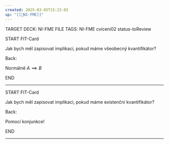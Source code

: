 ```yaml
---
created: 2025-03-05T15:22:02
up: "[[📖NI-FME]]"
---
```


TARGET DECK: NI-FME
FILE TAGS: NI-FME cviceni02 status-toReview


START
FIT-Card

Jak bych měl zapisovat implikaci, pokud máme všeobecný kvantifikátor?

Back:

Normálně $A \implies B$

END

---


START
FIT-Card

Jak bych měl zapisovat implikaci, pokud máme existenční kvantifikátor?

Back:

Pomocí konjunkce!

END

---

